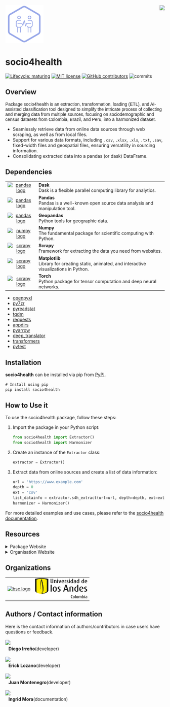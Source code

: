 
<a href="https://www.harmonize-tools.org/">
    <img height="120" align="right" src="https://harmonize-tools.github.io/harmonize-logo.png" />
</a>

<a href="https://harmonize-tools.github.io/socio4health/">
    <img height="120" src="https://raw.githubusercontent.com/harmonize-tools/socio4health/main/docs/source/_static/image.png" />
</a>

# socio4health
                                                             
<!-- badges: start -->

[![Lifecycle:
maturing](https://img.shields.io/badge/lifecycle-experimental-orange.svg)](https://lifecycle.r-lib.org/articles/stages.html#experimental)
[![MIT
license](https://img.shields.io/badge/License-MIT-blue.svg)](https://github.com/harmonize-tools/socio4health/blob/main/LICENSE.md/)
[![GitHub
contributors](https://img.shields.io/github/contributors/harmonize-tools/socio4health)](https://github.com/harmonize-tools/socio4health/graphs/contributors)
![commits](https://badgen.net/github/commits/harmonize-tools/socio4health/main)
<!-- badges: end -->

## Overview  
<p style="font-family: Arial, sans-serif; font-size: 14px;">
  Package socio4health is an extraction, transformation, loading (ETL), and AI-assisted classification tool designed to simplify the intricate process of collecting and merging data from multiple sources, focusing on sociodemographic and census datasets from Colombia, Brazil, and Peru, into a harmonized dataset.
</p>

- Seamlessly retrieve data from online data sources through web scraping, as well as from local files.
- Support for various data formats, including `.csv`, `.xlsx`, `.xls`, `.txt`, `.sav`, fixed-width files and geospatial files, ensuring versatility in sourcing information.
- Consolidating extracted data into a pandas (or dask) DataFrame.



## Dependencies

<table>
  <tr>
    <td align="center">
      <a href="https://www.dask.org/" target="_blank">
        <img src="https://avatars.githubusercontent.com/u/17131925?s=200&v=4" height="50" alt="pandas logo">
      </a>
    </td>
    <td align="left">
      <strong>Dask</strong><br>
     Dask is a flexible parallel computing library for analytics.<br>
    </td>
  </tr>
  <tr>
    <td align="center">
      <a href="https://pandas.pydata.org/" target="_blank">
        <img src="https://avatars.githubusercontent.com/u/21206976?s=280&v=4" height="50" alt="pandas logo">
      </a>
    </td>
    <td align="left">
      <strong>Pandas</strong><br>
      Pandas is a well-known open source data analysis and manipulation tool.<br>
    </td>
  </tr>
  <tr>
    <td align="center">
      <a href="https://geopandas.org/" target="_blank">
        <img src="https://avatars.githubusercontent.com/u/8130715?s=48&v=4" height="50" alt="pandas logo">
      </a>
    </td>
    <td align="left">
      <strong>Geopandas</strong><br>
     Python tools for geographic data.<br>
    </td>
  </tr>
  <tr>
    <td align="center">
      <a href="https://numpy.org/" target="_blank">
        <img src="https://avatars.githubusercontent.com/u/288276?s=48&v=4" height="50" alt="numpy logo">
      </a>
    </td>
    <td align="left">
      <strong>Numpy</strong><br>
      The fundamental package for scientific computing with Python.<br>
    </td>
  </tr>
  <tr>
    <td align="center">
      <a href="https://scrapy.org/" target="_blank">
        <img src="https://avatars.githubusercontent.com/u/733635?s=48&v=4" height="50" alt="scrapy logo">
      </a>
    </td>
    <td align="left">
      <strong>Scrapy</strong><br>
      Framework for extracting the data you need from websites.<br>
    </td>
  </tr>
  <tr>
    <td align="center">
      <a href="https://matplotlib.org/" target="_blank">
        <img src="https://avatars.githubusercontent.com/u/215947?s=48&v=4" height="50" alt="scrapy logo">
      </a>
    </td>
    <td align="left">
      <strong>Matplotlib</strong><br>
      Library for creating static, animated, and interactive visualizations in Python.<br>
    </td>
  </tr>
  <tr>
    <td align="center">
      <a href="https://pytorch.org/" target="_blank">
        <img src="https://avatars.githubusercontent.com/u/21003710?s=48&v=4" height="50" alt="scrapy logo">
      </a>
    </td>
    <td align="left">
      <strong>Torch</strong><br>
      Python package for tensor computation and deep neural networks.<br>
    </td>
  </tr>
</table>

- <a href="https://openpyxl.readthedocs.io/en/stable/">openpyxl</a>
- <a href="https://py7zr.readthedocs.io/en/latest/">py7zr</a>
- <a href="https://pypi.org/project/pyreadstat/">pyreadstat</a>
- <a href="https://tqdm.github.io/">tqdm</a>
- <a href="https://requests.readthedocs.io/en/latest/">requests</a>
- <a href="https://pypi.org/project/appdirs/">appdirs</a>
- <a href="https://pypi.org/project/pyarrow/">pyarrow</a>
- <a href="https://pypi.org/project/deep-translator/">deep_translator</a>
- <a href="https://pypi.org/project/transformers/">transformers</a>
- <a href="https://pypi.org/project/pytest/">pytest</a>

## Installation

**socio4health** can be installed via pip from [PyPI](https://pypi.org/project/socio4health/).

``` CMD
# Install using pip
pip install socio4health
```

## How to Use it

To use the socio4health package, follow these steps:

1. Import the package in your Python script:

   ```python
   from socio4health import Extractor()
   from socio4health import Harmonizer
   
   ```
2. Create an instance of the `Extractor` class:

   ```python
   extractor = Extractor()
   ```

3. Extract data from online sources and create a list of data information:

   ```python
   url = 'https://www.example.com'
   depth = 0
   ext = 'csv'
   list_datainfo = extractor.s4h_extract(url=url, depth=depth, ext=ext)
   harmonizer = Harmonizer()
   ```

For more detailed examples and use cases, please refer to the [socio4health documentation](https://harmonize-tools.github.io/socio4health/).

## Resources

<details>
<summary>
Package Website
</summary>

The [socio4health website](https://harmonize-tools.github.io/socio4health/) package website includes **API reference**, **user guide**, and **examples**. The site mainly concerns the release version, but you can also find documentation for the latest development version.

</details>
<details>
<summary>
Organisation Website
</summary>

[Harmonize](https://www.harmonize-tools.org/) is an international project that develops cost-effective and reproducible digital tools for stakeholders in Latin America and the Caribbean (LAC) affected by a changing climate. These stakeholders include cities, small islands, highlands, and the Amazon rainforest.

The project consists of resources and [tools](https://harmonize-tools.github.io/) developed in conjunction with different teams from Brazil, Colombia, Dominican Republic, Peru, and Spain.

</details>

## Organizations

<table>
  <tr>
    <td align="center">
      <a href="https://www.bsc.es/" target="_blank">
        <img src="https://imgs.search.brave.com/t_FUOTCQZmDh3ddbVSX1LgHYq4mzCxvVA8U_YHywMTc/rs:fit:500:0:0/g:ce/aHR0cHM6Ly9zb21t/YS5lcy93cC1jb250/ZW50L3VwbG9hZHMv/MjAyMi8wNC9CU0Mt/Ymx1ZS1zbWFsbC5q/cGc" height="64" alt="bsc logo">
      </a>
    </td>
    <td align="center">
      <a href="https://uniandes.edu.co/" target="_blank">
        <img src="https://raw.githubusercontent.com/harmonize-tools/socio4health/refs/heads/main/docs/img/uniandes.png" height="64" alt="uniandes logo">
      </a>
    </td>
  </tr>
</table>


## Authors / Contact information

Here is the contact information of authors/contributors in case users have questions or feedback.
</br>
</br>
<a href="https://github.com/dirreno">
  <img src="https://avatars.githubusercontent.com/u/39099417?v=4" style="width: 50px; height: auto;" />
</a>
<span style="display: flex; align-items: center; margin-left: 10px;">
  <strong>Diego Irreño</strong> (developer)
</span>
</br>
<a href="https://github.com/Ersebreck">
  <img src="https://avatars.githubusercontent.com/u/81669194?v=4" style="width: 50px; height: auto;" />
</a>
<span style="display: flex; align-items: center; margin-left: 10px;">
  <strong>Erick Lozano</strong> (developer)
</span>
</br>
<a href="https://github.com/Juanmontenegro99">
  <img src="https://avatars.githubusercontent.com/u/60274234?v=4" style="width: 50px; height: auto;" />
</a>
<span style="display: flex; align-items: center; margin-left: 10px;">
  <strong>Juan Montenegro</strong> (developer)
</span>
</br>
<a href="https://github.com/ingridvmoras">
  <img src="https://avatars.githubusercontent.com/u/91691844?s=400&u=945efa0d09fcc25d1e592d2a9fddb984fdc6ceea&v=4" style="width: 50px; height: auto;" />
</a>
<span style="display: flex; align-items: center; margin-left: 10px;">
  <strong>Ingrid Mora</strong> (documentation)
</span>
